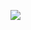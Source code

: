 ![](https://akichen891.github.io/2024/11/25/STM32%20UART%E6%8E%A5%E6%94%B6%E4%B8%8D%E5%9B%BA%E5%AE%9A%E5%AD%97%E8%8A%82%E6%95%B0%E6%8D%AE/)
